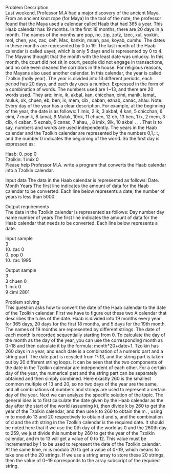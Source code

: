 Problem Description  
Last weekend, Professor M.A had a major discovery of the ancient Maya. From an ancient knot rope (for Maya)
In the tool of the note, the professor found that the Maya used a calendar called Haab that had 365 a year. This Haab calendar has 19 months. In the first 18 months, there are 20 days in a month. The names of the months are pop, no, zip, zotz, tzec, xul, yoxkin, mol, chen, yax, zac, ceh, Mac, kankin, muan, pax, koyab, cumhu. The dates in these months are represented by 0 to 19. The last month of the Haab calendar is called uayet, which is only 5 days and is represented by 0 to 4. The Mayans thought that the month with the least date was unlucky. In this month, the court did not sit in court, people did not engage in transactions, and no one even cleaned the corridors in the house. For religious reasons, the Mayans also used another calendar. In this calendar, the year is called Tzolkin (holly year). The year is divided into 13 different periods, each period has 20 days, and each day uses a number. Expressed in the form of a combination of words. The numbers used are 1~13, and there are 20 words used. They are: imix, ik, akbal, kan, chicchan, cimi, manik, lamat, muluk, ok, chuen, eb, ben, ix, mem, cib , caban, eznab, canac, ahau. Note: Every day of the year has a clear description. For example, at the beginning of the year, the date is as follows: 1 imix, 2 ik, 3 akbal, 4 kan, 5 chicchan, 6 cimi, 7 manik, 8 lamat, 9 Muluk, 10ok, 11 chuen, 12 eb, 13 ben, 1 ix, 2 mem, 3 cib, 4 caban, 5 eznab, 6 canac, 7 ahau, , 8 imix, 9ik, 10 akbal . . . That is to say, numbers and words are used independently. The years in the Haab calendar and the Tzolkin calendar are represented by the numbers 0,1,:::, and the number 0 indicates the beginning of the world. So the first day is expressed as:
  
Haab: 0. pop 0  
Tzolkin: 1 imix 0  
Please help Professor M.A. write a program that converts the Haab calendar into a Tzolkin calendar.  
  
Input data
The data in the Haab calendar is represented as follows:
Date. Month Years
The first line indicates the amount of data for the Haab calendar to be converted. Each line below represents a date, the number of years is less than
5000.
  
  
Output requirements  
The data in the Tzolkin calendar is represented as follows:
Day number day name number of years
The first line indicates the amount of data for the Haab calendar that needs to be converted. Each line below represents a date.  
  
Input sample  
3  
10. zac 0  
0. pop 0  
10. zac 1995  
  
Output sample  
3  
3 chuen 0  
1 imix 0  
9 cimi 2801  
  
Problem solving  
This question asks how to convert the date of the Haab calendar to the date of the Tzolkin calendar. First we have to figure out these two
A calendar that describes the rules of the date. Haab is divided into 19 months every year for 365 days, 20 days for the first 18 months, and 5 days for the 19th month. The names of 19 months are represented by different strings. The date of each month is recorded sequentially starting from 0. To calculate the day of the month as the day of the year, you can use the corresponding month as 0~18 and then calculate it by the formula: month*20+date+1. Tzolkin has 260 days in a year, and each date is a combination of a numeric part and a string part. The date part is recycled from 1~13, and the string part is taken out by 20 different string loops. It can be seen that the two components of the date in the Tzolkin calendar are independent of each other. For a certain day of the year, the numerical part and the string part can be separately obtained and then simply combined. Here exactly 260 is the smallest common multiple of 13 and 20, so no two days of the year are the same, and all combinations of numbers and strings are used to represent a certain day of the year. Next we can analyze the specific solution of the topic. The general idea is to first calculate the date given by the Haab calendar as the day after the start of the world (assuming k), then divide k by 260 to get the year of the Tzolkin calendar, and then use k to 260 to obtain the m. , using m to modulo 13 and 20 respectively to obtain d and s, and the combination of d and the sth string in the Tzolkin calendar is the required date. It should be noted here that if we use the 0th day of the world as 0 and the 260th day to 259, we just divide this number by 260 to get the year of the Tzolkin calendar, and m to 13 will get a value of 0 to 12. This value must be incremented by 1 to be used to represent the date of the Tzolkin calendar. At the same time, m is modulo 20 to get a value of 0~19, which means to take one of the 20 strings. If we use a string array to store these 20 strings, then the value of 0~19 corresponds to the array subscript of the required string.

